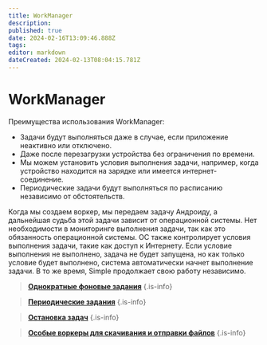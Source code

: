 ```yaml
---
title: WorkManager
description: 
published: true
date: 2024-02-16T13:09:46.888Z
tags: 
editor: markdown
dateCreated: 2024-02-13T08:04:15.781Z
---
```


# WorkManager
Преимущества использования WorkManager:
- Задачи будут выполняться даже в случае, если приложение неактивно или отключено.
- Даже после перезагрузки устройства без ограничения по времени. 
- Мы можем установить условия выполнения задачи, например, когда устройство находится на зарядке или имеется интернет-соединение.
-  Периодические задачи будут выполняться по расписанию независимо от обстоятельств.

Когда мы создаем воркер, мы передаем задачу Андроиду, а дальнейшая судьба этой задачи зависит от операционной системы. Нет необходимости в мониторинге выполнения задачи, так как это обязанность операционной системы. ОС также контролирует условия выполнения задачи, такие как доступ к Интернету. Если условие выполнения не выполнено, задача не будет запущена, но как только условие будет выполнено, система автоматически начнет выполнение задачи. В то же время, Simple продолжает свою работу независимо.


> **[Однократные фоновые задания](/Documentation/WorkManager/OneTimeTasks)**
{.is-info}

> **[Периодические задания](/Documentation/WorkManager/PeriodicTasks)**
{.is-info}

> **[Остановка задач](/Documentation/WorkManager/StoppingTasks)**
{.is-info}

> **[Особые воркеры для скачивания и отправки файлов](/Documentation/WorkManager/SpecialWorkers)**
{.is-info}


